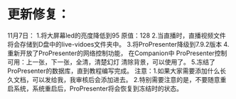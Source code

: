 # 更新修复：
11月7日：
1.将大屏幕led的亮度降低到95 原值：128
2.当直播时，直播视频文件将会存储到D盘中的live-vidoes文件夹中。
3.将ProPresenter降级到7.9.2版本
4.重新开放了ProPresenter的网络控制功能，
在Companion中 ProPresenter控制可用：上一张，下一张，全清，清楚幻灯 清除背景，可以使用了。
5.冻结了ProPresenter的数据库，直到教程编写完成。
注意：1.如果大家需要添加什么长久文档，可以发给我，我审核后会添加进去。
     2.特别需要注意的是，不要随意重启系统，系统重启后，ProPresenter将会恢复到冻结时的状态。
